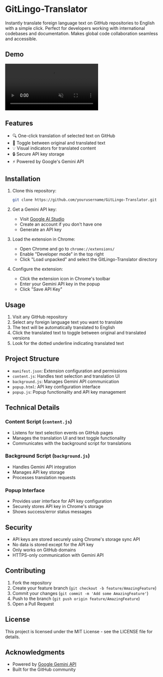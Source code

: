 # GitLingo-Translator

Instantly translate foreign language text on GitHub repositories to English with a simple click. Perfect for developers working with international codebases and documentation. Makes global code collaboration seamless and accessible.

## Demo

<video src="https://github.com/user-attachments/assets/3b148c03-3cd9-45fd-95a7-472753b0182a" autoplay loop muted playsinline></video>

## Features

- 🔍 One-click translation of selected text on GitHub
- 🔄 Toggle between original and translated text
- 💡 Visual indicators for translated content
- 🔒 Secure API key storage
- ⚡ Powered by Google's Gemini API

## Installation

1. Clone this repository:
   ```bash
   git clone https://github.com/yourusername/GitLingo-Translator.git
   ```

2. Get a Gemini API key:
   - Visit [Google AI Studio](https://ai.google.dev/)
   - Create an account if you don't have one
   - Generate an API key

3. Load the extension in Chrome:
   - Open Chrome and go to `chrome://extensions/`
   - Enable "Developer mode" in the top right
   - Click "Load unpacked" and select the GitLingo-Translator directory

4. Configure the extension:
   - Click the extension icon in Chrome's toolbar
   - Enter your Gemini API key in the popup
   - Click "Save API Key"

## Usage

1. Visit any GitHub repository
2. Select any foreign language text you want to translate
3. The text will be automatically translated to English
4. Click the translated text to toggle between original and translated versions
5. Look for the dotted underline indicating translated text

## Project Structure

- `manifest.json`: Extension configuration and permissions
- `content.js`: Handles text selection and translation UI
- `background.js`: Manages Gemini API communication
- `popup.html`: API key configuration interface
- `popup.js`: Popup functionality and API key management

## Technical Details

### Content Script (`content.js`)
- Listens for text selection events on GitHub pages
- Manages the translation UI and text toggle functionality
- Communicates with the background script for translations

### Background Script (`background.js`)
- Handles Gemini API integration
- Manages API key storage
- Processes translation requests

### Popup Interface
- Provides user interface for API key configuration
- Securely stores API key in Chrome's storage
- Shows success/error status messages

## Security

- API keys are stored securely using Chrome's storage sync API
- No data is stored except for the API key
- Only works on GitHub domains
- HTTPS-only communication with Gemini API

## Contributing

1. Fork the repository
2. Create your feature branch (`git checkout -b feature/AmazingFeature`)
3. Commit your changes (`git commit -m 'Add some AmazingFeature'`)
4. Push to the branch (`git push origin feature/AmazingFeature`)
5. Open a Pull Request

## License

This project is licensed under the MIT License - see the LICENSE file for details.

## Acknowledgments

- Powered by [Google Gemini API](https://ai.google.dev/)
- Built for the GitHub community
